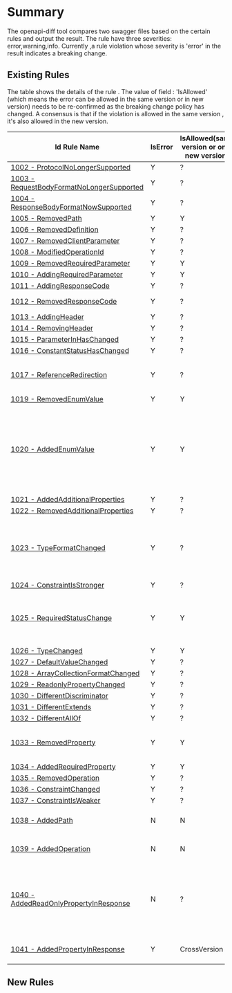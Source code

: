 # Summary
The openapi-diff tool compares two swagger files based on the certain rules and output the result. The rule have three severities: error,warning,info. Currently ,a rule violation whose severity is 'error' in the result indicates a breaking change.

## Existing Rules
The table shows the details of the rule . The value of field : 'IsAllowed' (which means the error can be allowed in the same version or in new version) needs to be re-confirmed as the breaking change policy has
changed. A consensus is that if the violation is allowed in the same version , it's also allowed in the new version.

| Id Rule Name | IsError | IsAllowed(same version or only new version) | comments |
| --- | --- | --- | --- |
| [1002 - ProtocolNoLongerSupported](rules/1002.md) |  Y |  ? |  |
| [1003 - RequestBodyFormatNoLongerSupported](rules/1003.md) | Y | ? | |
| [1004 - ResponseBodyFormatNowSupported](rules/1004.md) | Y | ? | |
| [1005 - RemovedPath](rules/1005.md)  | Y | Y | |
| [1006 - RemovedDefinition](rules/1006.md) | Y | ? | |
| [1007 - RemovedClientParameter](rules/1007.md) | Y | ? | |
| [1008 - ModifiedOperationId](rules/1008.md)  | Y | ? | |
| [1009 - RemovedRequiredParameter](rules/1009.md) | Y | Y |  |
| [1010 - AddingRequiredParameter](rules/1010.md) | Y | Y | |
| [1011 - AddingResponseCode](rules/1011.md) | Y | ? | behavior |
| [1012 - RemovedResponseCode](rules/1012.md)| Y | ? | behavior change |
| [1013 - AddingHeader](rules/1013.md) | Y | ? | |
| [1014 - RemovingHeader](rules/1014.md)  | Y | ? | |
| [1015 - ParameterInHasChanged](rules/1015.md) | Y | ? | |
| [1016 - ConstantStatusHasChanged](rules/1016.md) | Y | ? | |
| [1017 - ReferenceRedirection](rules/1017.md)  | Y | ? | needs to compare after dereference |
| [1019 - RemovedEnumValue](rules/1019.md) | Y | Y | |
| [1020 - AddedEnumValue](rules/1020.md)  | Y | Y | Allowed in new api version , and needs to consider extensible enum is allowed in same version.
| [1021 - AddedAdditionalProperties](rules/1021.md) | Y | ? | |
| [1022 - RemovedAdditionalProperties](rules/1022.md) | Y | ? | |
| [1023 - TypeFormatChanged](rules/1023.md)   | Y | ? | allowed int64 -> int32 in response , and int32 -> int64 in request |
| [1024 - ConstraintIsStronger](rules/1024.md)  | Y | ? | |
| [1025 - RequiredStatusChange](rules/1025.md)  | Y | Y | allowed required to optional in request in cross api version |
| [1026 - TypeChanged](rules/1026.md) | Y | Y |  |
| [1027 - DefaultValueChanged](rules/1027.md) | Y | ? | | 
| [1028 - ArrayCollectionFormatChanged](rules/1028.md)  | Y | ? | |
| [1029 - ReadonlyPropertyChanged](rules/1029.md)  | Y | ? | * |
| [1030 - DifferentDiscriminator](rules/1030.md)  | Y | ? | |
| [1031 - DifferentExtends](rules/1031.md)  | Y | ? | |
| [1032 - DifferentAllOf](rules/1032.md)  | Y | ? | |
| [1033 - RemovedProperty](rules/1033.md)  | Y | Y | both required and optional  |
| [1034 - AddedRequiredProperty](rules/1034.md)   | Y | Y | |
| [1035 - RemovedOperation](rules/1035.md)  | Y | ? | |
| [1036 - ConstraintChanged](rules/1036.md)  | Y | ? | |
| [1037 - ConstraintIsWeaker](rules/1037.md)  | Y | ? | |
| [1038 - AddedPath](rules/1038.md)   | N | N | needs to meet the new policy |
| [1039 - AddedOperation](rules/1039.md)  | N | N |  needs to meet the new policy |
| [1040 - AddedReadOnlyPropertyInResponse](rules/1040.md)  | N | ? | *the readonly property is optional property but can not be used by the request |
| [1041 - AddedPropertyInResponse](rules/1041.md)  | Y | CrossVersion | allowed in cross api versions |

## New Rules
